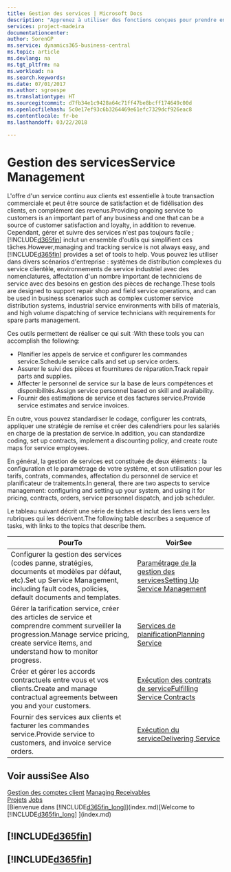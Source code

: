 ```yaml
---
title: Gestion des services | Microsoft Docs
description: "Apprenez à utiliser des fonctions conçues pour prendre en charge les opérations de l'atelier de réparation et du service clientèle."
services: project-madeira
documentationcenter: 
author: SorenGP
ms.service: dynamics365-business-central
ms.topic: article
ms.devlang: na
ms.tgt_pltfrm: na
ms.workload: na
ms.search.keywords: 
ms.date: 07/01/2017
ms.author: sgroespe
ms.translationtype: HT
ms.sourcegitcommit: d7fb34e1c9428a64c71ff47be8bcff174649c00d
ms.openlocfilehash: 5c0e17ef93c6b3264469e61efc7329dcf926eac8
ms.contentlocale: fr-be
ms.lasthandoff: 03/22/2018

---
```

# <a name="service-management"></a><span data-ttu-id="36484-103">Gestion des services</span><span class="sxs-lookup"><span data-stu-id="36484-103">Service Management</span></span>
<span data-ttu-id="36484-104">L'offre d'un service continu aux clients est essentielle à toute transaction commerciale et peut être source de satisfaction et de fidélisation des clients, en complément des revenus.</span><span class="sxs-lookup"><span data-stu-id="36484-104">Providing ongoing service to customers is an important part of any business and one that can be a source of customer satisfaction and loyalty, in addition to revenue.</span></span> <span data-ttu-id="36484-105">Cependant, gérer et suivre des services n'est pas toujours facile ; [!INCLUDE[d365fin](includes/d365fin_md.md)] inclut un ensemble d'outils qui simplifient ces tâches.</span><span class="sxs-lookup"><span data-stu-id="36484-105">However,managing and tracking service is not always easy, and [!INCLUDE[d365fin](includes/d365fin_md.md)] provides a set of tools to help.</span></span> <span data-ttu-id="36484-106">Vous pouvez les utiliser dans divers scénarios d'entreprise : systèmes de distribution complexes du service clientèle, environnements de service industriel avec des nomenclatures, affectation d'un nombre important de techniciens de service avec des besoins en gestion des pièces de rechange.</span><span class="sxs-lookup"><span data-stu-id="36484-106">These tools are designed to support repair shop and field service operations, and can be used in business scenarios such as complex customer service distribution systems, industrial service environments with bills of materials, and high volume dispatching of service technicians with requirements for spare parts management.</span></span>  

 <span data-ttu-id="36484-107">Ces outils permettent de réaliser ce qui suit :</span><span class="sxs-lookup"><span data-stu-id="36484-107">With these tools you can accomplish the following:</span></span>  

* <span data-ttu-id="36484-108">Planifier les appels de service et configurer les commandes service.</span><span class="sxs-lookup"><span data-stu-id="36484-108">Schedule service calls and set up service orders.</span></span>  
* <span data-ttu-id="36484-109">Assurer le suivi des pièces et fournitures de réparation.</span><span class="sxs-lookup"><span data-stu-id="36484-109">Track repair parts and supplies.</span></span>  
* <span data-ttu-id="36484-110">Affecter le personnel de service sur la base de leurs compétences et disponibilités.</span><span class="sxs-lookup"><span data-stu-id="36484-110">Assign service personnel based on skill and availability.</span></span>  
* <span data-ttu-id="36484-111">Fournir des estimations de service et des factures service.</span><span class="sxs-lookup"><span data-stu-id="36484-111">Provide service estimates and service invoices.</span></span>  

<span data-ttu-id="36484-112">En outre, vous pouvez standardiser le codage, configurer les contrats, appliquer une stratégie de remise et créer des calendriers pour les salariés en charge de la prestation de service.</span><span class="sxs-lookup"><span data-stu-id="36484-112">In addition, you can standardize coding, set up contracts, implement a discounting policy, and create route maps for service employees.</span></span>  

<span data-ttu-id="36484-113">En général, la gestion de services est constituée de deux éléments : la configuration et le paramétrage de votre système, et son utilisation pour les tarifs, contrats, commandes, affectation du personnel de service et planificateur de traitements.</span><span class="sxs-lookup"><span data-stu-id="36484-113">In general, there are two aspects to service management: configuring and setting up your system, and using it for pricing, contracts, orders, service personnel dispatch, and job scheduler.</span></span>  

<span data-ttu-id="36484-114">Le tableau suivant décrit une série de tâches et inclut des liens vers les rubriques qui les décrivent.</span><span class="sxs-lookup"><span data-stu-id="36484-114">The following table describes a sequence of tasks, with links to the topics that describe them.</span></span>   

|<span data-ttu-id="36484-115">**Pour**</span><span class="sxs-lookup"><span data-stu-id="36484-115">**To**</span></span>|<span data-ttu-id="36484-116">**Voir**</span><span class="sxs-lookup"><span data-stu-id="36484-116">**See**</span></span>|  
|------------|-------------|  
|<span data-ttu-id="36484-117">Configurer la gestion des services (codes panne, stratégies, documents et modèles par défaut, etc).</span><span class="sxs-lookup"><span data-stu-id="36484-117">Set up Service Management, including fault codes, policies, default documents and templates.</span></span>|[<span data-ttu-id="36484-118">Paramétrage de la gestion des services</span><span class="sxs-lookup"><span data-stu-id="36484-118">Setting Up Service Management</span></span>](service-setup-service.md)|  
|<span data-ttu-id="36484-119">Gérer la tarification service, créer des articles de service et comprendre comment surveiller la progression.</span><span class="sxs-lookup"><span data-stu-id="36484-119">Manage service pricing, create service items, and understand how to monitor progress.</span></span>|[<span data-ttu-id="36484-120">Services de planification</span><span class="sxs-lookup"><span data-stu-id="36484-120">Planning Service</span></span>](service-plan-service.md)|  
|<span data-ttu-id="36484-121">Créer et gérer les accords contractuels entre vous et vos clients.</span><span class="sxs-lookup"><span data-stu-id="36484-121">Create and manage contractual agreements between you and your customers.</span></span>|[<span data-ttu-id="36484-122">Exécution des contrats de service</span><span class="sxs-lookup"><span data-stu-id="36484-122">Fulfilling Service Contracts</span></span>](service-fulfill-service-contracts.md)|  
|<span data-ttu-id="36484-123">Fournir des services aux clients et facturer les commandes service.</span><span class="sxs-lookup"><span data-stu-id="36484-123">Provide service to customers, and invoice service orders.</span></span>|[<span data-ttu-id="36484-124">Exécution du service</span><span class="sxs-lookup"><span data-stu-id="36484-124">Delivering Service</span></span>](service-deliver-service.md)|  

## <a name="see-also"></a><span data-ttu-id="36484-125">Voir aussi</span><span class="sxs-lookup"><span data-stu-id="36484-125">See Also</span></span>  
<span data-ttu-id="36484-126">[Gestion des comptes client](receivables-manage-receivables.md) </span><span class="sxs-lookup"><span data-stu-id="36484-126">[Managing Receivables](receivables-manage-receivables.md) </span></span>  
<span data-ttu-id="36484-127">[Projets](projects-how-create-jobs.md) </span><span class="sxs-lookup"><span data-stu-id="36484-127">[Jobs](projects-how-create-jobs.md) </span></span>  
<span data-ttu-id="36484-128">[Bienvenue dans [!INCLUDE[d365fin_long](includes/d365fin_long_md.md)]](index.md)</span><span class="sxs-lookup"><span data-stu-id="36484-128">[Welcome to [!INCLUDE[d365fin_long](includes/d365fin_long_md.md)] ](index.md)</span></span>

## [!INCLUDE[d365fin](includes/free_trial_md.md)]  
## [!INCLUDE[d365fin](includes/training_link_md.md)]

